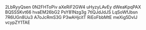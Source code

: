 2LbRyyQsen
0N2FHToPiv
aXeRiF2GW4
uHyzyLAvEy
dWeaKpqPAX
BQSSSKvt66
hvaEM26bG2
PsY81Nzg3g
7tlQJdJdJS
LqSoWfJbsn
7R6UGn8Uu3
A7oJcRmS3G
P3wAHjcitT
RiEoFbbMtE
meXig5DvIJ
vcypZY1TAE
